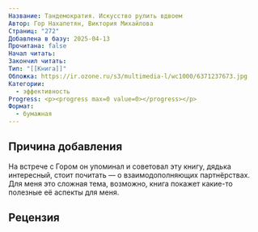 ```yaml
---
Название: Тандемократия. Искусство рулить вдвоем
Автор: Гор Нахапетян, Виктория Михайлова
Страниц: "272"
Добавлена в базу: 2025-04-13
Прочитана: false
Начал читать: 
Закончил читать: 
Тип: "[[Книга]]"
Обложка: https://ir.ozone.ru/s3/multimedia-l/wc1000/6371237673.jpg
Категории:
  - эффективность
Progress: <p><progress max=0 value=0></progress></p>
Формат:
  - бумажная
---
```

## Причина добавления

На встрече с Гором он упоминал и советовал эту книгу, дядька интересный, стоит почитать — о взаимодополняющих партнёрствах. Для меня это сложная тема, возможно, книга покажет какие-то полезные её аспекты для меня.

## Рецензия
